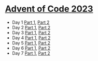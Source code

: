 # [Advent of Code 2023](https://adventofcode.com/2023)

- Day 1 [Part 1](https://github.com/aaronlord/aoc/blob/8b9375865f559a7c5782a004e35d250512dd0d62/app/Console/Commands/Day1Command.php), [Part 2](app/Console/Commands/Day1Command.php)
- Day 2 [Part 1](https://github.com/aaronlord/aoc/blob/3cb845c78fe00bd9bee0c7ac49e9232dfbc32706/app/Console/Commands/Day2Command.php), [Part 2](app/Console/Commands/Day2Command.php)
- Day 3 [Part 1](https://github.com/aaronlord/aoc/blob/f7714d465e7009539b0e7eb36922e0a6ab7081d6/app/Console/Commands/Day3Command.php), [Part 2](app/Console/Commands/Day3Command.php)
- Day 4 [Part 1](https://github.com/aaronlord/aoc/blob/88b8066e6e427586aba31436ac9aa8faa1414f37/app/Console/Commands/Day4Command.php), [Part 2](app/Console/Commands/Day4Command.php)
- Day 5 [Part 1](https://github.com/aaronlord/aoc/blob/ccbc964f14ebe2bf2b1d83bd580553be46fffdd1/app/Console/Commands/Day5Command.php), [Part 2](app/Console/Commands/Day5Command.php)
- Day 6 [Part 1](https://github.com/aaronlord/aoc/blob/f37a4a5119c4da68b4241b20140613eea9ab52d6/app/Console/Commands/Day6Command.php), [Part 2](app/Console/Commands/Day6Command.php)
- Day 7 [Part 1](https://github.com/aaronlord/aoc/blob/22233febd1366616567350198846173c7b614ed6/app/Console/Commands/Day7Command.php), [Part 2](app/Console/Commands/Day7Command.php)
